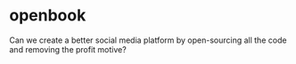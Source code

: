 # openbook
Can we create a better social media platform by open-sourcing all the code and removing the profit motive?

